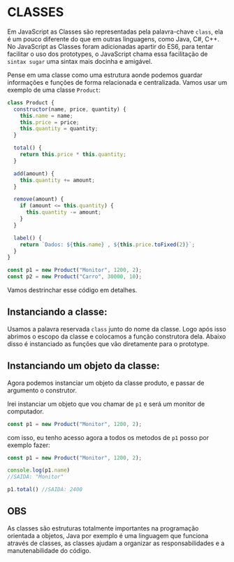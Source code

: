 # CLASSES

Em JavaScript as Classes são representadas pela palavra-chave `class`, ela é um pouco diferente do que em outras linguagens, como Java, C#, C++. No JavaScript as Classes foram adicionadas apartir do ES6, para tentar facilitar o uso dos prototypes, o JavaScript chama essa facilitação de `sintax sugar` uma sintax mais docinha e amigável.

Pense em uma classe como uma estrutura aonde podemos guardar informações e funções de forma relacionada e centralizada. Vamos usar um exemplo de uma classe `Product`:

```javascript
class Product {
  constructor(name, price, quantity) {
    this.name = name;
    this.price = price;
    this.quantity = quantity;
  }

  total() {
    return this.price * this.quantity;
  }

  add(amount) {
    this.quantity += amount;
  }

  remove(amount) {
    if (amount <= this.quantity) {
      this.quantity -= amount;
    }
  }

  label() {
    return `Dados: ${this.name} , ${this.price.toFixed(2)}`;
  }
}

const p1 = new Product("Monitor", 1200, 2);
const p2 = new Product("Carro", 30000, 10);
```

Vamos destrinchar esse código em detalhes.

## Instanciando a classe:

Usamos a palavra reservada `class` junto do nome da classe. Logo após isso abrimos o escopo da classe e colocamos a função construtora dela. Abaixo disso é instanciado as funções que vão diretamente para o prototype.

## Instanciando um objeto da classe:

Agora podemos instanciar um objeto da classe produto, e passar de argumento o construtor.

Irei instanciar um objeto que vou chamar de `p1` e será um monitor de computador.

```javascript
const p1 = new Product("Monitor", 1200, 2);
```

com isso, eu tenho acesso agora a todos os metodos de `p1` posso por exemplo fazer:

```javascript
const p1 = new Product("Monitor", 1200, 2);

console.log(p1.name)
//SAIDA: "Monitor"

p1.total() //SAIDA: 2400
```

## OBS

As classes são estruturas totalmente importantes na programação orientada a objetos, Java por exemplo é uma linguagem que funciona através de classes, as classes ajudam a organizar as responsabilidades e a manutenabilidade do código.
